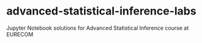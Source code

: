 # advanced-statistical-inference-labs
Jupyter Notebook solutions for Advanced Statistical Inference course at EURECOM
